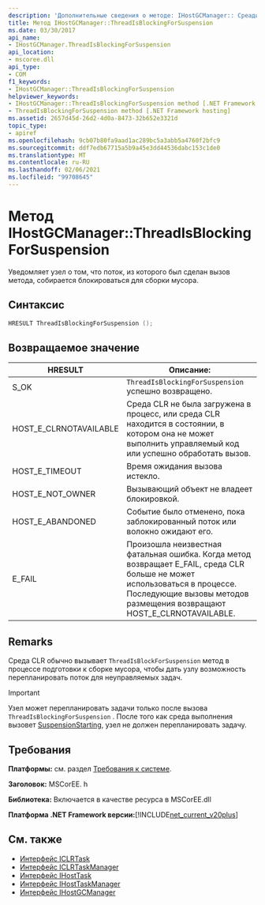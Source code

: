 ```yaml
---
description: 'Дополнительные сведения о методе: IHostGCManager:: Среадисблоккингфорсуспенсион'
title: Метод IHostGCManager::ThreadIsBlockingForSuspension
ms.date: 03/30/2017
api_name:
- IHostGCManager.ThreadIsBlockingForSuspension
api_location:
- mscoree.dll
api_type:
- COM
f1_keywords:
- IHostGCManager::ThreadIsBlockingForSuspension
helpviewer_keywords:
- IHostGCManager::ThreadIsBlockingForSuspension method [.NET Framework hosting]
- ThreadIsBlockingForSuspension method [.NET Framework hosting]
ms.assetid: 2657d45d-26d2-4d0a-8473-32b652e3321d
topic_type:
- apiref
ms.openlocfilehash: 9cb07b80fa9aad1ac289bc5a3abb5a4760f2bfc9
ms.sourcegitcommit: ddf7edb67715a5b9a45e3dd44536dabc153c1de0
ms.translationtype: MT
ms.contentlocale: ru-RU
ms.lasthandoff: 02/06/2021
ms.locfileid: "99708645"
---
```

# <a name="ihostgcmanagerthreadisblockingforsuspension-method"></a>Метод IHostGCManager::ThreadIsBlockingForSuspension

Уведомляет узел о том, что поток, из которого был сделан вызов метода, собирается блокироваться для сборки мусора.  
  
## <a name="syntax"></a>Синтаксис  
  
```cpp  
HRESULT ThreadIsBlockingForSuspension ();  
```  
  
## <a name="return-value"></a>Возвращаемое значение  
  
|HRESULT|Описание:|  
|-------------|-----------------|  
|S_OK|`ThreadIsBlockingForSuspension` успешно возвращено.|  
|HOST_E_CLRNOTAVAILABLE|Среда CLR не была загружена в процесс, или среда CLR находится в состоянии, в котором она не может выполнить управляемый код или успешно обработать вызов.|  
|HOST_E_TIMEOUT|Время ожидания вызова истекло.|  
|HOST_E_NOT_OWNER|Вызывающий объект не владеет блокировкой.|  
|HOST_E_ABANDONED|Событие было отменено, пока заблокированный поток или волокно ожидают его.|  
|E_FAIL|Произошла неизвестная фатальная ошибка. Когда метод возвращает E_FAIL, среда CLR больше не может использоваться в процессе. Последующие вызовы методов размещения возвращают HOST_E_CLRNOTAVAILABLE.|  
  
## <a name="remarks"></a>Remarks  

 Среда CLR обычно вызывает `ThreadIsBlockForSuspension` метод в процессе подготовки к сборке мусора, чтобы дать узлу возможность перепланировать поток для неуправляемых задач.  
  
> [!IMPORTANT]
> Узел может перепланировать задачи только после вызова `ThreadIsBlockingForSuspension` . После того как среда выполнения вызовет [SuspensionStarting](ihostgcmanager-suspensionstarting-method.md), узел не должен перепланировать задачу.  
  
## <a name="requirements"></a>Требования  

 **Платформы:** см. раздел [Требования к системе](../../get-started/system-requirements.md).  
  
 **Заголовок:** MSCorEE. h  
  
 **Библиотека:** Включается в качестве ресурса в MSCorEE.dll  
  
 **Платформа .NET Framework версии:**[!INCLUDE[net_current_v20plus](../../../../includes/net-current-v20plus-md.md)]  
  
## <a name="see-also"></a>См. также

- [Интерфейс ICLRTask](iclrtask-interface.md)
- [Интерфейс ICLRTaskManager](iclrtaskmanager-interface.md)
- [Интерфейс IHostTask](ihosttask-interface.md)
- [Интерфейс IHostTaskManager](ihosttaskmanager-interface.md)
- [Интерфейс IHostGCManager](ihostgcmanager-interface.md)
